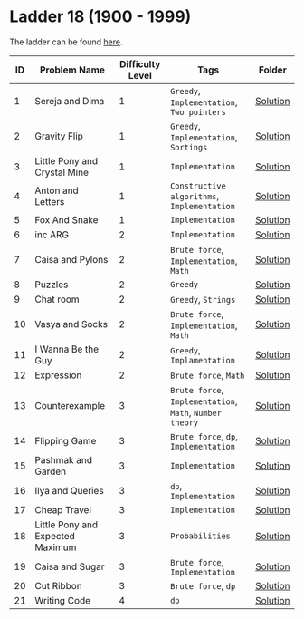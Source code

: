 # Ladder 18 (1900 - 1999)

The ladder can be found [here](https://a2oj.netlify.app/ladder18).

| ID  | Problem Name                     | Difficulty Level | Tags                                                     | Folder             |
| --- | -------------------------------- | ---------------- | -------------------------------------------------------- | ------------------ |
| 1   | Sereja and Dima                  | 1                | `Greedy`, `Implementation`, `Two pointers`               | [Solution](./001/) |
| 2   | Gravity Flip                     | 1                | `Greedy`, `Implementation`, `Sortings`                   | [Solution](./002/) |
| 3   | Little Pony and Crystal Mine     | 1                | `Implementation`                                         | [Solution](./003/) |
| 4   | Anton and Letters                | 1                | `Constructive algorithms`, `Implementation`              | [Solution](./004/) |
| 5   | Fox And Snake                    | 1                | `Implementation`                                         | [Solution](./005/) |
| 6   | inc ARG                          | 2                | `Implementation`                                         | [Solution](./006/) |
| 7   | Caisa and Pylons                 | 2                | `Brute force`, `Implementation`, `Math`                  | [Solution](./007/) |
| 8   | Puzzles                          | 2                | `Greedy`                                                 | [Solution](./008/) |
| 9   | Chat room                        | 2                | `Greedy`, `Strings`                                      | [Solution](./009/) |
| 10  | Vasya and Socks                  | 2                | `Brute force`, `Implementation`, `Math`                  | [Solution](./010/) |
| 11  | I Wanna Be the Guy               | 2                | `Greedy`, `Implamentation`                               | [Solution](./011/) |
| 12  | Expression                       | 2                | `Brute force`, `Math`                                    | [Solution](./012/) |
| 13  | Counterexample                   | 3                | `Brute force`, `Implementation`, `Math`, `Number theory` | [Solution](./013/) |
| 14  | Flipping Game                    | 3                | `Brute force`, `dp`, `Implementation`                    | [Solution](./014/) |
| 15  | Pashmak and Garden               | 3                | `Implementation`                                         | [Solution](./015/) |
| 16  | Ilya and Queries                 | 3                | `dp`, `Implementation`                                   | [Solution](./16/)  |
| 17  | Cheap Travel                     | 3                | `Implementation`                                         | [Solution](./17/)  |
| 18  | Little Pony and Expected Maximum | 3                | `Probabilities`                                          | [Solution](./018/) |
| 19  | Caisa and Sugar                  | 3                | `Brute force`, `Implementation`                          | [Solution](./019/) |
| 20  | Cut Ribbon                       | 3                | `Brute force`, `dp`                                      | [Solution](./020/) |
| 21  | Writing Code                     | 4                | `dp`                                                     | [Solution](./021/) |
